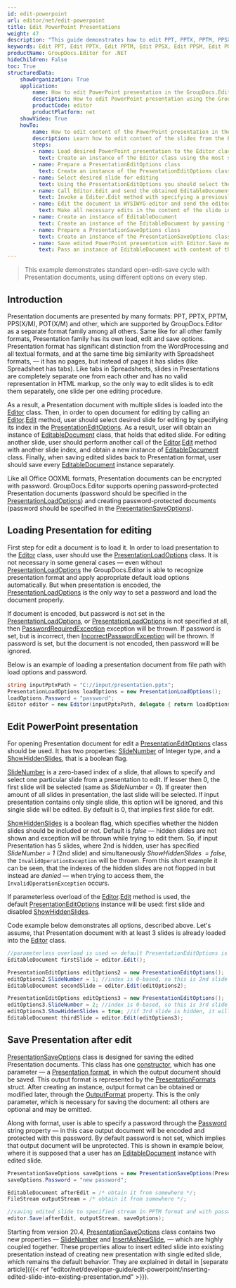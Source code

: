 ```yaml
---
id: edit-powerpoint
url: editor/net/edit-powerpoint
title: Edit PowerPoint Presentations
weight: 47
description: "This guide demonstrates how to edit PPT, PPTX, PPTM, PPSX, PPSM, POTX, POTM presentations with different settings and many other powerful features of GroupDocs.Editor for .NET."
keywords: Edit PPT, Edit PPTX, Edit PPTM, Edit PPSX, Edit PPSM, Edit POTX, Edit POTM, edit powerpoint
productName: GroupDocs.Editor for .NET
hideChildren: False
toc: True
structuredData:
    showOrganization: True
    application:    
        name: How to edit PowerPoint presentation in the GroupDocs.Editor
        description: How to edit PowerPoint presentation using the GroupDocs.Editor in C# language
        productCode: editor
        productPlatform: net 
    showVideo: True
    howTo:
        name: How to edit content of the PowerPoint presentation in the GroupDocs.Editor in C#
        description: Learn how to edit content of the slides from the PowerPoint presentation using the GroupDocs.Editor in C# step by step
        steps:
        - name: Load desired PowerPoint presentation to the Editor class
          text: Create an instance of the Editor class using the most suitable constructor overload, by passing the desired  PowerPoint presentation into it.
        - name: Prepare a PresentationEditOptions class
          text: Create an instance of the PresentationEditOptions class and adjust its properties to meet your needs if necessary.
        - name: Select desired slide for editing
          text: Using the PresentationEditOptions you should select the desired slide, that should be edited, using the "SlideNumber" property.
        - name: Call Editor.Edit and send the obtained EditableDocument to the WYSIWYG-editor
          text: Invoke a Editor.Edit method with specifying a previously prepared PresentationEditOptions and obtain an instance of the EditableDocument class, which is ready for editing. Then generate HTML-markup and extract resources from this instance using corresponding instance methods, and pass all these data to the HTML-based WYSIWYG-editor.
        - name: Edit the document in WYSIWYG-editor and send the edited content back to the server-side
          text: Make all necessary edits in the content of the slide in the HTML-based WYSIWYG-editor, which is running on a client-side (in a web-browser) and then submit the edited content and resources back to the server-side, where the GroupDocs.Editor is running.
        - name: Create an instance of EditableDocument
          text: Create an instance of the EditableDocument by passing the edited slide content into the most suitable static methods of the class
        - name: Prepare a PresentationSaveOptions class
          text: Create an instance of the PresentationSaveOptions class and adjust its properties to meet your needs if necessary. You need to choose the format of the output presentation — this is the only mandatory parameter, that must be specified in the constructor. Also using the "SlideNumber" and "InsertAsNewSlide" properties you can choose how to insert the edited slide into the output presentation — replace the original slide with the edited one, or inject a new edited slide to keep it along with old original simultaneously.
        - name: Save edited PowerPoint presentation with Editor.Save method
          text: Pass an instance of EditableDocument with content of the edited PowerPoint presentation, instance of the PresentationSaveOptions, and a destination byte stream or file path to the Editor.Save method for saving the presentation.
---
```

> This example demonstrates standard open-edit-save cycle with Presentation documents, using different options on every step.

## Introduction

Presentation documents are presented by many formats: PPT, PPTX, PPTM, PPS(X/M), POT(X/M) and other, which are supported by GroupDocs.Editor as a separate format family among all others. Same like for all other family formats, Presentation family has its own load, edit and save options. Presentation format has significant distinction from the WordProcessing and all textual formats, and at the same time big similarity with Spreadsheet formats, — it has no pages, but instead of pages it has slides (like Spreadsheet has tabs). Like tabs in Spreadsheets, slides in Presentations are completely separate one from each other and has no valid representation in HTML markup, so the only way to edit slides is to edit them separately, one slide per one editing procedure.

As a result, a Presentation document with multiple slides is loaded into the [Editor](https://apireference.groupdocs.com/net/editor/groupdocs.editor/editor) class. Then, in order to open document for editing by calling an [Editor](https://apireference.groupdocs.com/net/editor/groupdocs.editor/editor).[Edit](https://apireference.groupdocs.com/net/editor/groupdocs.editor/editor/methods/edit) method, user should select desired slide for editing by specifying its index in the [PresentationEditOptions](https://apireference.groupdocs.com/net/editor/groupdocs.editor.options/presentationeditoptions). As a result, user will obtain an instance of [EditableDocument](https://apireference.groupdocs.com/net/editor/groupdocs.editor/editabledocument) class, that holds that edited slide. For editing another slide, user should perform another call of the [Editor](https://apireference.groupdocs.com/net/editor/groupdocs.editor/editor).[Edit](https://apireference.groupdocs.com/net/editor/groupdocs.editor/editor/methods/edit) method with another slide index, and obtain a new instance of [EditableDocument](https://apireference.groupdocs.com/net/editor/groupdocs.editor/editabledocument) class. Finally, when saving edited slides back to Presentation format, user should save every [EditableDocument](https://apireference.groupdocs.com/net/editor/groupdocs.editor/editabledocument) instance separately.

Like all Office OOXML formats, Presentation documents can be encrypted with password. GroupDocs.Editor supports opening password-protected Presentation documents (password should be specified in the [PresentationLoadOptions](https://apireference.groupdocs.com/net/editor/groupdocs.editor.options/presentationloadoptions)) and creating password-protected documents (password should be specified in the [PresentationSaveOptions](https://apireference.groupdocs.com/net/editor/groupdocs.editor.options/presentationsaveoptions)).

## Loading Presentation for editing

First step for edit a document is to load it. In order to load presentation to the [Editor](https://apireference.groupdocs.com/net/editor/groupdocs.editor/editor) class, user should use the [PresentationLoadOptions](https://apireference.groupdocs.com/net/editor/groupdocs.editor.options/presentationloadoptions) class. It is not necessary in some general cases — even without [PresentationLoadOptions](https://apireference.groupdocs.com/net/editor/groupdocs.editor.options/presentationloadoptions) the GroupDocs.Editor is able to recognize presentation format and apply appropriate default load options automatically. But when presentation is encoded, the [PresentationLoadOptions](https://apireference.groupdocs.com/net/editor/groupdocs.editor.options/presentationloadoptions) is the only way to set a password and load the document properly.

If document is encoded, but password is not set in the [PresentationLoadOptions](https://apireference.groupdocs.com/net/editor/groupdocs.editor.options/presentationloadoptions), or [PresentationLoadOptions](https://apireference.groupdocs.com/net/editor/groupdocs.editor.options/presentationloadoptions) is not specified at all, then [PasswordRequiredException](https://apireference.groupdocs.com/net/editor/groupdocs.editor/passwordrequiredexception) exception will be thrown. If password is set, but is incorrect, then [IncorrectPasswordException](https://apireference.groupdocs.com/net/editor/groupdocs.editor/incorrectpasswordexception) will be thrown. If password is set, but the document is not encoded, then password will be ignored.

Below is an example of loading a presentation document from file path with load options and password.

```csharp
string inputPptxPath = "C://input/presentation.pptx";
PresentationLoadOptions loadOptions = new PresentationLoadOptions();
loadOptions.Password = "password";
Editor editor = new Editor(inputPptxPath, delegate { return loadOptions; });
```

## Edit PowerPoint presentation 

For opening Presentation document for edit a [PresentationEditOptions](https://apireference.groupdocs.com/net/editor/groupdocs.editor.options/presentationeditoptions) class should be used. It has two properties: [SlideNumber](https://apireference.groupdocs.com/net/editor/groupdocs.editor.options/presentationeditoptions/properties/slidenumber) of Integer type, and a [ShowHiddenSlides](https://apireference.groupdocs.com/net/editor/groupdocs.editor.options/presentationeditoptions/properties/showhiddenslides), that is a boolean flag.

[SlideNumber](https://apireference.groupdocs.com/net/editor/groupdocs.editor.options/presentationeditoptions/properties/slidenumber) is a zero-based index of a slide, that allows to specify and select one particular slide from a presentation to edit. If lesser then 0, the first slide will be selected (same as *SlideNumber = 0*). If greater then amount of all slides in presentation, the last slide will be selected. If input presentation contains only single slide, this option will be ignored, and this single slide will be edited. By default is 0, that implies first slide for edit.

[ShowHiddenSlides](https://apireference.groupdocs.com/net/editor/groupdocs.editor.options/presentationeditoptions/properties/showhiddenslides) is a boolean flag, which specifies whether the hidden slides should be included or not. Default is *false* — hidden slides are not shown and exception will be thrown while trying to edit them. So, if input Presentation has 5 slides, where 2nd is hidden, user has specified *SlideNumber = 1* (2nd slide) and simultaneously *ShowHiddenSlides  = false*, the `InvalidOperationException` will be thrown. From this short example it can be seen, that the indexes of the hidden slides are not flopped in but instead are _denied_ — when trying to access them, the `InvalidOperationException` occurs.

If parameterless overload of the [Editor](https://apireference.groupdocs.com/net/editor/groupdocs.editor/editor).[Edit](https://apireference.groupdocs.com/net/editor/groupdocs.editor/editor/methods/edit) method is used, the default [PresentationEditOptions](https://apireference.groupdocs.com/net/editor/groupdocs.editor.options/presentationeditoptions) instance will be used: first slide and disabled [ShowHiddenSlides](https://apireference.groupdocs.com/net/editor/groupdocs.editor.options/presentationeditoptions/properties/showhiddenslides).

Code example below demonstrates all options, described above. Let's assume, that Presentation document with at least 3 slides is already loaded into the [Editor](https://apireference.groupdocs.com/net/editor/groupdocs.editor/editor) class.

```csharp
//parameterless overload is used => default PresentationEditOptions is applied, which means 1st slide
EditableDocument firstSlide = editor.Edit();

PresentationEditOptions editOptions2 = new PresentationEditOptions();
editOptions2.SlideNumber = 1; //index is 0-based, so this is 2nd slide
EditableDocument secondSlide = editor.Edit(editOptions2);

PresentationEditOptions editOptions3 = new PresentationEditOptions();
editOptions3.SlideNumber = 2; //index is 0-based, so this is 3rd slide
editOptions3.ShowHiddenSlides = true; //if 3rd slide is hidden, it will be opened anyway
EditableDocument thirdSlide = editor.Edit(editOptions3);
```

## Save Presentation after edit

[PresentationSaveOptions](https://apireference.groupdocs.com/net/editor/groupdocs.editor.options/presentationsaveoptions) class is designed for saving the edited Presentation documents. This class has one [constructor](https://apireference.groupdocs.com/editor/net/groupdocs.editor.options/presentationsaveoptions/constructors/main), which has one parameter — a [Presentation format](https://apireference.groupdocs.com/editor/net/groupdocs.editor.formats/presentationformats), in which the output document should be saved. This output format is represented by the [PresentationFormats](https://apireference.groupdocs.com/net/editor/groupdocs.editor.formats/presentationformats) struct. After creating an instance, output format can be obtained or modified later, through the [OutputFormat](https://apireference.groupdocs.com/editor/net/groupdocs.editor.options/presentationsaveoptions/properties/outputformat) property. This is the only parameter, which is necessary for saving the document: all others are optional and may be omitted.

Along with format, user is able to specify a password through the [Password](https://apireference.groupdocs.com/editor/net/groupdocs.editor.options/presentationsaveoptions/properties/password) string property — in this case output document will be encoded and protected with this password. By default password is not set, which implies that output document will be unprotected. This is shown in example below, where it is supposed that a user has an [EditableDocument](https://apireference.groupdocs.com/net/editor/groupdocs.editor/editabledocument) instance with edited slide.

```csharp
PresentationSaveOptions saveOptions = new PresentationSaveOptions(PresentationFormats.Pptm);
saveOptions.Password = "new password";

EditableDocument afterEdit = /* obtain it from somewhere */;
FileStream outputStream = /* obtain it from somewhere */;

//saving edited slide to specified stream in PPTM format and with password encoding
editor.Save(afterEdit, outputStream, saveOptions);

```

Starting from version 20.4, [PresentationSaveOptions](https://apireference.groupdocs.com/net/editor/groupdocs.editor.options/presentationsaveoptions) class contains two new properties — [SlideNumber](https://apireference.groupdocs.com/editor/net/groupdocs.editor.options/presentationsaveoptions/properties/slidenumber) and [InsertAsNewSlide](https://apireference.groupdocs.com/editor/net/groupdocs.editor.options/presentationsaveoptions/properties/insertasnewslide), — which are highly coupled together. These properties allow to insert edited slide into existing presentation instead of creating new presentation with single edited slide, which remains the default behavior. They are explained in detail in [separate article]({{< ref "editor/net/developer-guide/edit-powerpoint/inserting-edited-slide-into-existing-presentation.md" >}}).
